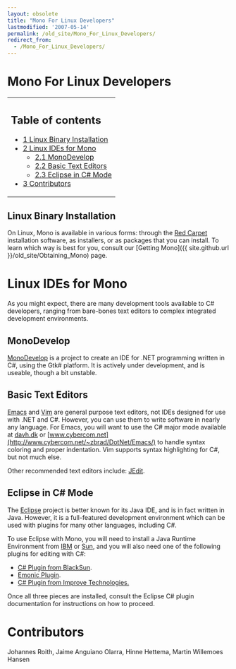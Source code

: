 ```yaml
---
layout: obsolete
title: "Mono For Linux Developers"
lastmodified: '2007-05-14'
permalink: /old_site/Mono_For_Linux_Developers/
redirect_from:
  - /Mono_For_Linux_Developers/
---
```


Mono For Linux Developers
=========================

<table>
<col width="100%" />
<tbody>
<tr class="odd">
<td align="left"><h2>Table of contents</h2>
<ul>
<li><a href="#linux-binary-installation">1 Linux Binary Installation</a></li>
<li><a href="#linux-ides-for-mono">2 Linux IDEs for Mono</a>
<ul>
<li><a href="#monodevelop">2.1 MonoDevelop</a></li>
<li><a href="#basic-text-editors">2.2 Basic Text Editors</a></li>
<li><a href="#eclipse-in-c-mode">2.3 Eclipse in C# Mode</a></li>
</ul></li>
<li><a href="#contributors">3 Contributors</a></li>
</ul></td>
</tr>
</tbody>
</table>

Linux Binary Installation
-------------------------

On Linux, Mono is available in various forms: through the [Red Carpet](ftp://ftp.novell.com/pub/ximian/redcarpet2) installation software, as installers, or as packages that you can install. To learn which way is best for you, consult our [Getting Mono]({{ site.github.url }}/old_site/Obtaining_Mono) page.

Linux IDEs for Mono
===================

As you might expect, there are many development tools available to C\# developers, ranging from bare-bones text editors to complex integrated development environments.

MonoDevelop
-----------

[MonoDevelop](http://monodevelop.com) is a project to create an IDE for .NET programming written in C\#, using the Gtk\# platform. It is actively under development, and is useable, though a bit unstable.

Basic Text Editors
------------------

[Emacs](http://www.gnu.org/software/emacs/emacs.html) and [Vim](http://www.vim.org/) are general purpose text editors, not IDEs designed for use with .NET and C\#. However, you can use them to write software in nearly any language. For Emacs, you will want to use the C\# major mode available at [davh.dk](http://davh.dk/script/) or [www.cybercom.net](http://www.cybercom.net/~zbrad/DotNet/Emacs/) to handle syntax coloring and proper indentation. Vim supports syntax highlighting for C\#, but not much else.

Other recommended text editors include: [JEdit](http://www.jedit.org/).

Eclipse in C\# Mode
-------------------

The [Eclipse](http://eclipse.org) project is better known for its Java IDE, and is in fact written in Java. However, it is a full-featured development environment which can be used with plugins for many other languages, including C\#.

To use Eclipse with Mono, you will need to install a Java Runtime Environment from [IBM](http://www-106.ibm.com/developerworks/java/jdk/linux130/?dwzone=java) or [Sun](http://java.sun.com/j2se/1.3/download-linux.html), and you will also need one of the following plugins for editing with C\#:

-   [C\# Plugin from BlackSun](http://black-sun.sourceforge.net/).
-   [Emonic Plugin](http://emonic.sourceforge.net/).
-   [C\# Plugin from Improve Technologies.](http://www.improve-technologies.com/alpha/esharp/)

Once all three pieces are installed, consult the Eclipse C\# plugin documentation for instructions on how to proceed.

Contributors
============

Johannes Roith, Jaime Anguiano Olarra, Hinne Hettema, Martin Willemoes Hansen

